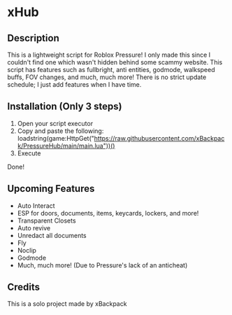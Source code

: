 # xHub

## Description

This is a lightweight script for Roblox Pressure! I only made this since I couldn't find one which wasn't hidden behind some scammy website. This script has features such as fullbright, anti entities, godmode, walkspeed buffs, FOV changes, and much, much more! There is no strict update schedule; I just add features when I have time.

## Installation (Only 3 steps)

1. Open your script executor
2. Copy and paste the following: loadstring(game:HttpGet("https://raw.githubusercontent.com/xBackpack/PressureHub/main/main.lua"))()
3. Execute

Done!

## Upcoming Features

- Auto Interact
- ESP for doors, documents, items, keycards, lockers, and more!
- Transparent Closets
- Auto revive
- Unredact all documents
- Fly
- Noclip
- Godmode
- Much, much more! (Due to Pressure's lack of an anticheat)

## Credits

This is a solo project made by xBackpack
